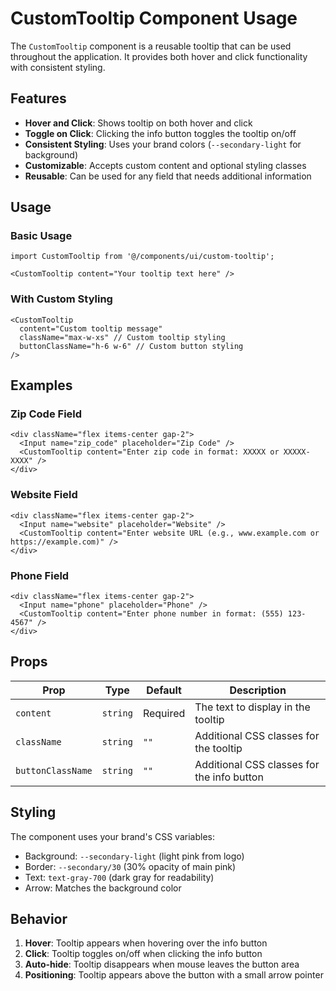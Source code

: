 # CustomTooltip Component Usage

The `CustomTooltip` component is a reusable tooltip that can be used throughout the application. It provides both hover and click functionality with consistent styling.

## Features

- **Hover and Click**: Shows tooltip on both hover and click
- **Toggle on Click**: Clicking the info button toggles the tooltip on/off
- **Consistent Styling**: Uses your brand colors (`--secondary-light` for background)
- **Customizable**: Accepts custom content and optional styling classes
- **Reusable**: Can be used for any field that needs additional information

## Usage

### Basic Usage
```tsx
import CustomTooltip from '@/components/ui/custom-tooltip';

<CustomTooltip content="Your tooltip text here" />
```

### With Custom Styling
```tsx
<CustomTooltip 
  content="Custom tooltip message"
  className="max-w-xs" // Custom tooltip styling
  buttonClassName="h-6 w-6" // Custom button styling
/>
```

## Examples

### Zip Code Field
```tsx
<div className="flex items-center gap-2">
  <Input name="zip_code" placeholder="Zip Code" />
  <CustomTooltip content="Enter zip code in format: XXXXX or XXXXX-XXXX" />
</div>
```

### Website Field
```tsx
<div className="flex items-center gap-2">
  <Input name="website" placeholder="Website" />
  <CustomTooltip content="Enter website URL (e.g., www.example.com or https://example.com)" />
</div>
```

### Phone Field
```tsx
<div className="flex items-center gap-2">
  <Input name="phone" placeholder="Phone" />
  <CustomTooltip content="Enter phone number in format: (555) 123-4567" />
</div>
```

## Props

| Prop | Type | Default | Description |
|------|------|---------|-------------|
| `content` | `string` | Required | The text to display in the tooltip |
| `className` | `string` | `""` | Additional CSS classes for the tooltip |
| `buttonClassName` | `string` | `""` | Additional CSS classes for the info button |

## Styling

The component uses your brand's CSS variables:
- Background: `--secondary-light` (light pink from logo)
- Border: `--secondary/30` (30% opacity of main pink)
- Text: `text-gray-700` (dark gray for readability)
- Arrow: Matches the background color

## Behavior

1. **Hover**: Tooltip appears when hovering over the info button
2. **Click**: Tooltip toggles on/off when clicking the info button
3. **Auto-hide**: Tooltip disappears when mouse leaves the button area
4. **Positioning**: Tooltip appears above the button with a small arrow pointer
